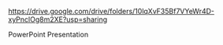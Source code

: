 https://drive.google.com/drive/folders/10lqXvF35Bf7VYeWr4D-xyPnclOg8m2XE?usp=sharing

PowerPoint Presentation
